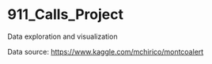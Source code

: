 # 911_Calls_Project
Data exploration and visualization

Data source: https://www.kaggle.com/mchirico/montcoalert


